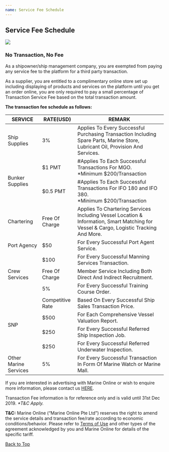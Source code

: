 ```yaml
---
name: Service Fee Schedule
---
```


## Service Fee Schedule

![](https://bwec-file.oss-cn-hongkong.aliyuncs.com/cms/90cb2f40-fc48-11e8-b129-0b5b40cbbba3.jpg)

### No Transaction, No Fee 

As a shipowner/ship management company, you are exempted from paying any service fee to the platform for a third party transaction.

As a supplier, you are entitled to a complimentary online store set up including displaying of products and services on the platform until you get an order online, you are only required to pay a small percentage of Transaction Service Fee based on the total transaction amount.

**The transaction fee schedule as follows:**

<table>
    <thead>
        <tr>
           <th>SERVICE</th>
           <th>RATE(USD)</th>
           <th>REMARK</th> 
        </tr>
    </thead>
    <tbody>
        <tr>
            <td rowspan=1>Ship Supplies</td>
            <td>3%</td>
            <td>Applies To Every Successful Purchasing Transaction Including Spare Parts, Marine Store, Lubricant Oil, Provision And Services.</td>
        </tr>
        <tr>
            <td rowspan=2>Bunker Supplies</td>
            <td>$1 PMT</td>
            <td>#Applies To Each Successful Transactions For MGO. <br>*Minimum $200/Transaction </br></td> 
        </tr>
        <tr>
            <td>$0.5 PMT</td>
            <td>#Applies To Each Successful Transactions For IFO 180 and IFO 380.<br>*Minimum $200/Transaction</br></td>
        </tr>
        <tr>
            <td rowspan=1>Chartering</td>
            <td>Free Of Charge</td>
            <td>Applies To Chartering Services Including Vessel Location & Information, Smart Matching for Vessel & Cargo, Logistic Tracking And More.</td>
        </tr>
        <tr>
            <td rowspan=1>Port Agency</td>
            <td>$50</td>
            <td>For Every Successful Port Agent Service.</td>
        </tr>
        <tr>
            <td rowspan=3>Crew Services</td>
            <td>$100</td>
            <td>For Every Successful Manning Services Transaction.</td>
        </tr>
        <tr>
            <td>Free Of Charge</td>
            <td>Member Service Including Both Direct And Indirect Recruitment.</td>
        </tr>
         <td>5%</td>
            <td>For Every Successful Training Course Order.</td>
        </tr>
        <tr>
            <td rowspan=4>SNP</td>
            <td>Competitive Rate</td>
            <td>Based On Every Successful Ship Sales Transaction Price.</td>
        </tr>
        <tr>
            <td>$500</td>
            <td>For Each Comprehensive Vessel Valuation Report.</td>
        </tr>
        <tr>
            <td>$250</td>
            <td>For Every Successful Referred Ship Inspection Job.</td>
        </tr>
        <tr>
            <td>$250</td>
            <td>For Every Successful Referred Underwater Inspection.</td>
        </tr>
        <tr>
            <td rowspan=1>Other Marine Services</td>
            <td>5%</td>
            <td>For Every Successful Transaction In Form Of Marine Watch or Marine Mall.</td>
        </tr>
    </tbody>
</table>

If you are interested in advertising with Marine Online or wish to enquire more information, please contact us [HERE](https://aboutus.emarineonline.com/docs/connect/contactus).

Transaction Fee information is for reference only and is valid until 31st Dec 2019. <i>*T&C Apply.</i>

**T&C:** Marine Online (“Marine Online Pte Ltd”) reserves the right to amend the service details and transaction fee/rate according to economic conditions/behavior. Please refer to [Terms of Use](https://aboutus.emarineonline.com/docs/terms/tnc) and other types of the agreement acknowledged by you and Marine Online for details of the specific tariff.

 [Back to Top](fee#)
 
